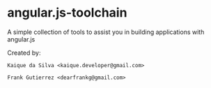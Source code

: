 angular.js-toolchain
====================

A simple collection of tools to assist you 
in building applications with angular.js

Created by:

    Kaique da Silva <kaique.developer@gmail.com> 

    Frank Gutierrez <dearfrankg@gmail.com>
